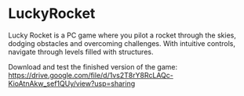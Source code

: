 # LuckyRocket
Lucky Rocket is a PC game where you pilot a rocket through the skies, dodging obstacles and overcoming challenges. With intuitive controls, navigate through levels filled with structures.

Download and test the finished version of the game: https://drive.google.com/file/d/1vs2T8rY8RcLAQc-KioAtnAkw_sef1QUy/view?usp=sharing
